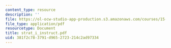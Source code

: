 ```yaml
---
content_type: resource
description: ''
file: https://ol-ocw-studio-app-production.s3.amazonaws.com/courses/15-667-negotiation-and-conflict-management-spring-2001/381f2c783791d9652723214c2ad97334_strat_i_instruct.pdf
file_type: application/pdf
resourcetype: Document
title: strat_i_instruct.pdf
uid: 381f2c78-3791-d965-2723-214c2ad97334
---
```

